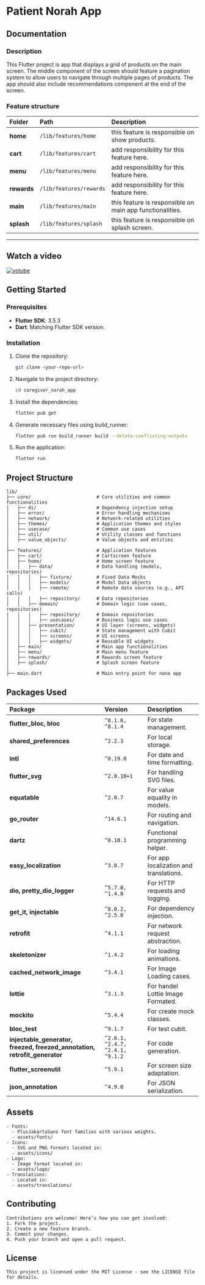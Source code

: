 # Patient Norah App

## Documentation

### Description

This Flutter project is app that displays a grid of products on the main screen. The middle component of the screen should feature a pagination system to allow users to navigate through multiple pages of products. The app should also include recommendations component at the end of the screen.

### Feature structure

| Folder                | Path                              | Description                                              |
|:----------------------|:----------------------------------|:---------------------------------------------------------|
| **home**              | `/lib/features/home`              | this feature is responsible on show products.            |
| **cart**              | `/lib/features/cart`              | add responsibility for this feature here.                 |
| **menu**              | `/lib/features/menu`              | add responsibility for this feature here.           |
| **rewards**           | `/lib/features/rewards`          | add responsibility for this feature here.               |
| **main**              | `/lib/features/main`              | this feature is responsible on main app functionalities. |
| **splash**            | `/lib/features/splash`            | this feature is responsible on splash screen.            |

---

## Watch a video <a name="video"></a>

<a href="https://www.youtube.com/watch?v=15XEGSQmrW8" target="_blank"><img alt="yotube" src="https://img.shields.io/badge/youtube-FF0000.svg?style=for-the-badge&logo=youtube&logoColor=white" /></a>

## Getting Started

### Prerequisites

- **Flutter SDK**: 3.5.3
- **Dart**: Matching Flutter SDK version.

### Installation

1. Clone the repository:
   ```bash
   git clone <your-repo-url>
    ```
2. Navigate to the project directory:
    ```bash
    cd caregiver_norah_app
    ```

3. Install the dependencies:
    ```bash
    flutter pub get
    ```

4.	Generate necessary files using build_runner:
      ```bash
      flutter pub run build_runner build --delete-conflicting-outputs
      ```

5. Run the application:
    ```bash
    flutter run
    ```


## Project Structure

```plaintext
lib/
├── core/                        # Core utilities and common functionalities
│   ├── di/                      # Dependency injection setup
│   ├── error/                   # Error handling mechanisms
│   ├── network/                 # Network-related utilities
│   ├── themes/                  # Application themes and styles
│   ├── usecase/                 # Common use cases
│   ├── util/                    # Utility classes and functions
│   ├── value_objects/           # Value objects and entities
│
├── features/                    # Application features
│   ├── cart/                    # Cartscreen feature
│   ├── home/                    # Home screen feature
│   │   ├── data/                # Data handling (models, repositories)
│   │   │   ├── fixture/         # Fixed Data Mocks
│   │   │   ├── models/          # Model Data objects
│   │   │   ├── remote/          # Remote data sources (e.g., API calls)
│   │   │   ├── repository/      # Data repositories
│   │   ├── domain/              # Domain logic (use cases, repositories)
│   │   │   ├── repository/      # Domain repositories
│   │   │   ├── usecases/        # Business logic use cases
│   │   ├── presentation/        # UI layer (screens, widgets)
│   │   │   ├── cubit/           # State management with Cubit
│   │   │   ├── screens/         # UI screens
│   │   │   ├── widgets/         # Reusable UI widgets
│   ├── main/                    # Main app functionalities
│   ├── menu/                    # Main menu feature
│   ├── rewards/                 # Rewards screen feature
│   ├── splash/                  # Splash screen feature
│
├── main.dart                    # Main entry point for nana app

```


## Packages Used

| Package           | Version                     | Description                                |
| :--------------- | :----------------------- |:-------------------------------------------|
| **flutter_bloc, bloc**       | `^8.1.6, ^8.1.4`            | For state management.                      |
| **shared_preferences**   | `^2.2.3`        | For local storage.                         |
| **intl**     | `^0.19.0` | For date and time formatting.              |
| **flutter_svg**   | `^2.0.10+1`        | For handling SVG files.                    |
| **equatable**     | `^2.0.7` | For value equality in models.              |
| **go_router**   | `^14.6.1`        | For routing and navigation.                |
| **dartz**     | `^0.10.1` | Functional programming helper.             |
| **easy_localization**   | `^3.0.7`        | For app localization and translations.     |
| **dio, pretty_dio_logger**     | `^5.7.0, ^1.4.0` | For HTTP requests and logging.             |
| **get_it, injectable**   | `^8.0.2, ^2.5.0`        | For dependency injection.                  |
| **retrofit**     | `^4.1.1` | For network request abstraction.           |
| **skeletonizer**     | `^1.4.2` | For loading animations.                    |
| **cached_network_image**     | `^3.4.1` | For Image Loading cases.                   |
| **lottie**   | `^3.1.3`        | For handel Lottie Image Formated.          |
| **mockito**     | `^5.4.4` | For create mock classes.                   |
| **bloc_test**   | `^9.1.7`        | For test cubit.                            |
| **injectable_generator, freezed, freezed_annotation, retrofit_generator**     | `^2.6.1, ^2.4.7, ^2.4.1, ^9.1.2` | For code generation.                       |
| **flutter_screenutil**   | `^5.9.1`        | For screen size adaptation.                |
| **json_annotation**     | `^4.9.0` | For JSON serialization.                    |



## Assets

```plaintext
- Fonts: 
  - PlusJakartaSans font families with various weights.
  - assets/fonts/
- Icons:
  - SVG and PNG formats located in:
  - assets/icons/
- Logo:
  - Image format located in:
  - assets/logo/
- Translations:
  - Located in:
  - assets/translations/
```

## Contributing

```plaintext
Contributions are welcome! Here’s how you can get involved:
1. Fork the project.
2. Create a new feature branch.
3. Commit your changes.
4. Push your branch and open a pull request.
```

## License

```plaintext
This project is licensed under the MIT License - see the LICENSE file for details.
```